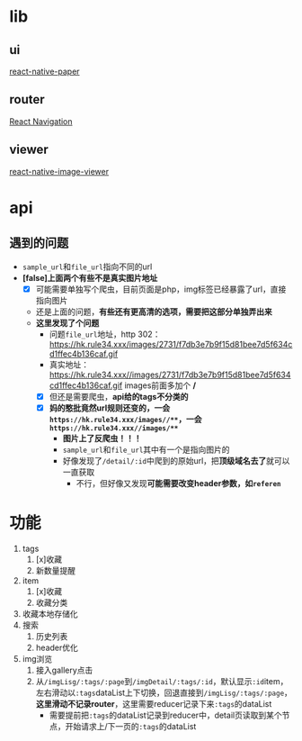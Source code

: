 # lib
## ui
[react-native-paper](https://callstack.github.io/react-native-paper/index.html)

## router
[React Navigation](https://reactnavigation.org/)

## viewer
[react-native-image-viewer](https://github.com/ascoders/react-native-image-viewer)


# api
## 遇到的问题

- `sample_url`和`file_url`指向不同的url
- **[false]上面两个有些不是真实图片地址**
  - [x] 可能需要单独写个爬虫，目前页面是php，img标签已经暴露了url，直接指向图片
  - 还是上面的问题，**有些还有更高清的选项，需要把这部分单独弄出来**
  - **这里发现了个问题**
    - 问题`file_url`地址，http 302：https://hk.rule34.xxx/images/2731/f7db3e7b9f15d81bee7d5f634cd1ffec4b136caf.gif
    - 真实地址：https://hk.rule34.xxx//images/2731/f7db3e7b9f15d81bee7d5f634cd1ffec4b136caf.gif images前面多加个 **/**
    - [x] 但还是需要爬虫，**api给的tags不分类的**
    - [x] **妈的憨批竟然url规则还变的，一会`https://hk.rule34.xxx/images//**`，一会`https://hk.rule34.xxx//images/**`**
      - **图片上了反爬虫！！！**
      - `sample_url`和`file_url`其中有一个是指向图片的
      - 好像发现了`/detail/:id`中爬到的原始url，把**顶级域名去了**就可以一直获取
        - 不行，但好像又发现**可能需要改变header参数，如`referen`**

# 功能

1. tags
   1. [x]收藏
   2. 新数量提醒
2. item
   1. [x]收藏
   2. 收藏分类
3. 收藏本地存储化
4. 搜索
   1. 历史列表
   2. header优化
5. img浏览
   1. 接入gallery点击
   2. 从`/imgLisg/:tags/:page`到`/imgDetail/:tags/:id`，默认显示`:id`item，左右滑动以`:tags`dataList上下切换，回退直接到`/imgLisg/:tags/:page`，**这里滑动不记录router**，这里需要reducer记录下来`:tags`的dataList
      - 需要提前把`:tags`的dataList记录到reducer中，detail页读取到某个节点，开始请求上/下一页的`:tags`的dataList